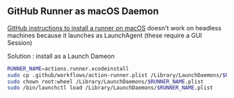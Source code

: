 ## GitHub Runner as macOS Daemon 

[GitHub instructions to install a runner on macOS](https://docs.github.com/en/actions/hosting-your-own-runners/configuring-the-self-hosted-runner-application-as-a-service) doesn't work on headless machines because it launches as LaunchAgent (these require a GUI Session)

Solution : install as a Launch Dameon

```sh
RUNNER_NAME=actions.runner.xcodeinstall
sudo cp .github/workflows/action-runner.plist /Library/LaunchDaemons/$RUNNER_NAME.plist
sudo chown root:wheel /Library/LaunchDaemons/$RUNNER_NAME.plist 
sudo /bin/launchctl load /Library/LaunchDaemons/$RUNNER_NAME.plist
```